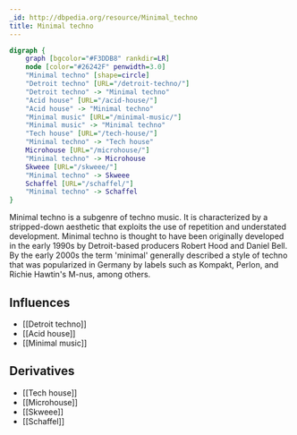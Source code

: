 ```yaml
---
_id: http://dbpedia.org/resource/Minimal_techno
title: Minimal techno
---
```


```dot
digraph {
	graph [bgcolor="#F3DDB8" rankdir=LR]
	node [color="#26242F" penwidth=3.0]
	"Minimal techno" [shape=circle]
	"Detroit techno" [URL="/detroit-techno/"]
	"Detroit techno" -> "Minimal techno"
	"Acid house" [URL="/acid-house/"]
	"Acid house" -> "Minimal techno"
	"Minimal music" [URL="/minimal-music/"]
	"Minimal music" -> "Minimal techno"
	"Tech house" [URL="/tech-house/"]
	"Minimal techno" -> "Tech house"
	Microhouse [URL="/microhouse/"]
	"Minimal techno" -> Microhouse
	Skweee [URL="/skweee/"]
	"Minimal techno" -> Skweee
	Schaffel [URL="/schaffel/"]
	"Minimal techno" -> Schaffel
}
```

Minimal techno is a subgenre of techno music. It is characterized by a stripped-down aesthetic that exploits the use of repetition and understated development. Minimal techno is thought to have been originally developed in the early 1990s by Detroit-based producers Robert Hood and Daniel Bell. By the early 2000s the term 'minimal' generally described a style of techno that was popularized in Germany by labels such as Kompakt, Perlon, and Richie Hawtin's M-nus, among others.

## Influences
- [[Detroit techno]]
- [[Acid house]]
- [[Minimal music]]

## Derivatives
- [[Tech house]]
- [[Microhouse]]
- [[Skweee]]
- [[Schaffel]]
